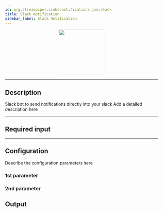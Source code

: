 ```yaml
---
id: org.streampipes.sinks.notifications.jvm.slack
title: Slack Notification
sidebar_label: Slack Notification
---
```




<p align="center"> 
    <img src="/img/pipeline-elements/org.streampipes.sinks.notifications.jvm.slack/icon.png" width="150px;" class="pe-image-documentation"/>
</p>

***

## Description

Slack bot to send notifications directly into your slack
Add a detailed description here

***

## Required input


***

## Configuration

Describe the configuration parameters here

### 1st parameter


### 2nd parameter

## Output